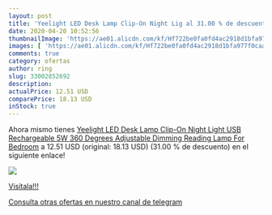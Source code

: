```yaml
---
layout: post
title: 'Yeelight LED Desk Lamp Clip-On Night Lig al 31.00 % de descuento'
date: 2020-04-20 10:52:56
thumbnailImage: 'https://ae01.alicdn.com/kf/Hf722be0fa0fd4ac2918d1bfa977f0caaZ/Yeelight-LED-Desk-Lamp-Clip-On-Night-Light-USB-Rechargeable-5W-360-Degrees-Adjustable-Dimming-Reading.jpg_350x350._SL200_.jpg'
images: [ 'https://ae01.alicdn.com/kf/Hf722be0fa0fd4ac2918d1bfa977f0caaZ/Yeelight-LED-Desk-Lamp-Clip-On-Night-Light-USB-Rechargeable-5W-360-Degrees-Adjustable-Dimming-Reading.jpg_350x350._SL200_.jpg' ]
comments: true
category: ofertas
author: ring
slug: 33002852692
description:
actualPrice: 12.51 USD
comparePrice: 18.13 USD
inStock: true
---
```


Ahora mismo tienes [Yeelight LED Desk Lamp Clip-On Night Light USB Rechargeable 5W 360 Degrees Adjustable Dimming Reading Lamp For Bedroom](https://www.amazon.com/dp/33002852692/?tag=redken08-20) a 12.51 USD (original: 18.13 USD) (31.00 %  de descuento) en el siguiente enlace!

[![](https://ae01.alicdn.com/kf/Hf722be0fa0fd4ac2918d1bfa977f0caaZ/Yeelight-LED-Desk-Lamp-Clip-On-Night-Light-USB-Rechargeable-5W-360-Degrees-Adjustable-Dimming-Reading.jpg_350x350._SL200_.jpg)](https://www.amazon.com/dp/33002852692/?tag=redken08-20)

[Visítala!!!](https://www.amazon.com/dp/33002852692/?tag=redken08-20)

[Consulta otras ofertas en nuestro canal de telegram](https://t.me/s/ofertas25)
